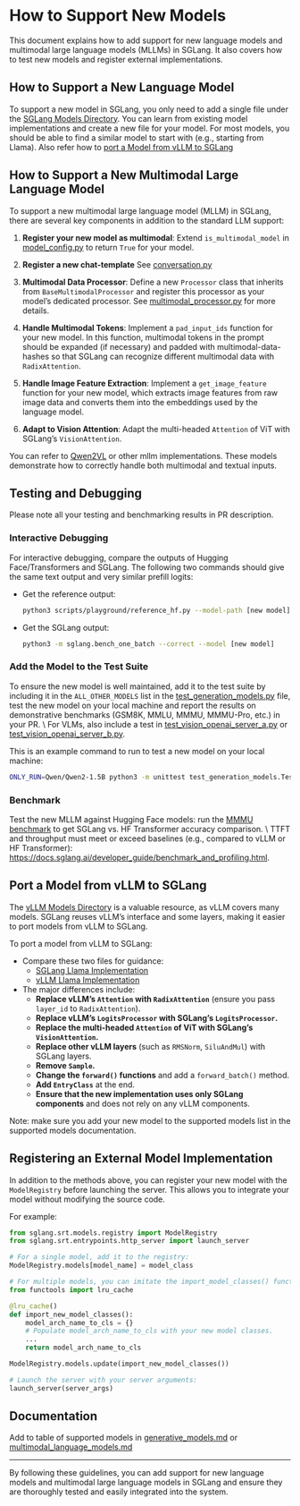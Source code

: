 # How to Support New Models

This document explains how to add support for new language models and multimodal large language models (MLLMs) in
SGLang. It also covers how to test new models and register external implementations.

## How to Support a New Language Model

To support a new model in SGLang, you only need to add a single file under
the [SGLang Models Directory](https://github.com/sgl-project/sglang/tree/main/python/sglang/srt/models). You can learn
from existing model implementations and create a new file for your model. For most models, you should be able to find a
similar model to start with (e.g., starting from Llama). Also refer how
to [port a Model from vLLM to SGLang](#port-a-model-from-vllm-to-sglang)

## How to Support a New Multimodal Large Language Model

To support a new multimodal large language model (MLLM) in SGLang, there are several key components in addition to the
standard LLM support:

1. **Register your new model as multimodal**:
   Extend `is_multimodal_model`
   in [model_config.py](https://github.com/sgl-project/sglang/blob/0ab3f437aba729b348a683ab32b35b214456efc7/python/sglang/srt/configs/model_config.py#L561)
   to return `True` for your model.

2. **Register a new chat-template**
   See [conversation.py](https://github.com/sgl-project/sglang/blob/86a779dbe9e815c02f71ea82574608f6eae016b5/python/sglang/srt/conversation.py)

3. **Multimodal Data Processor**:
   Define a new `Processor` class that inherits from `BaseMultimodalProcessor` and register this processor as your
   model’s dedicated processor.
   See [multimodal_processor.py](https://github.com/sgl-project/sglang/tree/main/python/sglang/srt/multimodal/processors)
   for more details.

4. **Handle Multimodal Tokens**:
   Implement a `pad_input_ids` function for your new model. In this function, multimodal tokens in the prompt should be
   expanded (if necessary) and padded with multimodal-data-hashes so that SGLang can recognize different multimodal data
   with `RadixAttention`.

5. **Handle Image Feature Extraction**:
   Implement a `get_image_feature` function for your new model, which extracts image features from raw image data and converts them into the embeddings used by the language model.

6. **Adapt to Vision Attention**:
   Adapt the multi-headed `Attention` of ViT with SGLang’s `VisionAttention`.

You can refer to [Qwen2VL](https://github.com/sgl-project/sglang/blob/main/python/sglang/srt/models/qwen2_vl.py) or
other mllm implementations. These models demonstrate how to correctly handle both multimodal and textual inputs.

## Testing and Debugging

Please note all your testing and benchmarking results in PR description.

### Interactive Debugging

For interactive debugging, compare the outputs of Hugging Face/Transformers and SGLang. The following two commands
should give the same text output and very similar prefill logits:

- Get the reference output:
  ```bash
  python3 scripts/playground/reference_hf.py --model-path [new model] --model-type {text,mllm}
  ```
- Get the SGLang output:
  ```bash
  python3 -m sglang.bench_one_batch --correct --model [new model]
  ```

### Add the Model to the Test Suite

To ensure the new model is well maintained, add it to the test suite by including it in the `ALL_OTHER_MODELS` list in
the [test_generation_models.py](https://github.com/sgl-project/sglang/blob/main/test/srt/models/test_generation_models.py)
file, test the new model on your local machine and report the results on demonstrative benchmarks (GSM8K, MMLU, MMMU,
MMMU-Pro, etc.) in your PR. \\
For VLMs, also include a test in [test_vision_openai_server_a.py](https://github.com/sgl-project/sglang/blob/main/test/srt/test_vision_openai_server_a.py) or [test_vision_openai_server_b.py](https://github.com/sgl-project/sglang/blob/main/test/srt/test_vision_openai_server_b.py). 


This is an example command to run to test a new model on your local machine:

```bash
ONLY_RUN=Qwen/Qwen2-1.5B python3 -m unittest test_generation_models.TestGenerationModels.test_others
```

### Benchmark

Test the new MLLM against Hugging Face models: run the [MMMU benchmark](https://github.com/sgl-project/sglang/blob/main/benchmark/mmmu/README.md) to get SGLang vs. HF Transformer accuracy comparison. \\ 
TTFT and throughput must meet or exceed baselines (e.g., compared to vLLM or HF Transformer): https://docs.sglang.ai/developer_guide/benchmark_and_profiling.html.


## Port a Model from vLLM to SGLang

The [vLLM Models Directory](https://github.com/vllm-project/vllm/tree/main/vllm/model_executor/models) is a valuable
resource, as vLLM covers many models. SGLang reuses vLLM’s interface and some layers, making it easier to port models
from vLLM to SGLang.

To port a model from vLLM to SGLang:

- Compare these two files for guidance:
    - [SGLang Llama Implementation](https://github.com/sgl-project/sglang/blob/main/python/sglang/srt/models/llama.py)
    - [vLLM Llama Implementation](https://github.com/vllm-project/vllm/blob/main/vllm/model_executor/models/llama.py)
- The major differences include:
    - **Replace vLLM’s `Attention` with `RadixAttention`** (ensure you pass `layer_id` to `RadixAttention`).
    - **Replace vLLM’s `LogitsProcessor` with SGLang’s `LogitsProcessor`.**
    - **Replace the multi-headed `Attention` of ViT with SGLang’s `VisionAttention`.**
    - **Replace other vLLM layers** (such as `RMSNorm`, `SiluAndMul`) with SGLang layers.
    - **Remove `Sample`.**
    - **Change the `forward()` functions** and add a `forward_batch()` method.
    - **Add `EntryClass`** at the end.
    - **Ensure that the new implementation uses only SGLang components** and does not rely on any vLLM components.

Note: make sure you add your new model to the supported models list in the supported models documentation.

## Registering an External Model Implementation

In addition to the methods above, you can register your new model with the `ModelRegistry` before launching the server.
This allows you to integrate your model without modifying the source code.

For example:

```python
from sglang.srt.models.registry import ModelRegistry
from sglang.srt.entrypoints.http_server import launch_server

# For a single model, add it to the registry:
ModelRegistry.models[model_name] = model_class

# For multiple models, you can imitate the import_model_classes() function:
from functools import lru_cache

@lru_cache()
def import_new_model_classes():
    model_arch_name_to_cls = {}
    # Populate model_arch_name_to_cls with your new model classes.
    ...
    return model_arch_name_to_cls

ModelRegistry.models.update(import_new_model_classes())

# Launch the server with your server arguments:
launch_server(server_args)
```

## Documentation
Add to table of supported models in [generative_models.md](https://github.com/sgl-project/sglang/blob/main/docs/supported_models/generative_models.md) or [multimodal_language_models.md](https://github.com/sgl-project/sglang/blob/main/docs/supported_models/multimodal_language_models.md)

---

By following these guidelines, you can add support for new language models and multimodal large language models in
SGLang and ensure they are thoroughly tested and easily integrated into the system.
